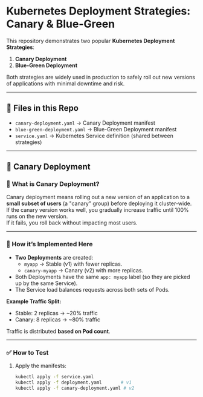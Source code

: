 # Kubernetes Deployment Strategies: Canary & Blue-Green

This repository demonstrates two popular **Kubernetes Deployment Strategies**:

1. **Canary Deployment**  
2. **Blue-Green Deployment**

Both strategies are widely used in production to safely roll out new versions of applications with minimal downtime and risk.

---

## 📂 Files in this Repo

- `canary-deployment.yaml` → Canary Deployment manifest  
- `blue-green-deployment.yaml` → Blue-Green Deployment manifest  
- `service.yaml` → Kubernetes Service definition (shared between strategies)  

---

## 🚀 Canary Deployment

### 🔎 What is Canary Deployment?
Canary deployment means rolling out a new version of an application to a **small subset of users** (a "canary" group) before deploying it cluster-wide.  
If the canary version works well, you gradually increase traffic until 100% runs on the new version.  
If it fails, you roll back without impacting most users.

---

### 📝 How it’s Implemented Here
- **Two Deployments** are created:
  - `myapp` → Stable (v1) with fewer replicas.  
  - `canary-myapp` → Canary (v2) with more replicas.  
- Both Deployments have the same `app: myapp` label (so they are picked up by the same Service).  
- The Service load balances requests across both sets of Pods.  

**Example Traffic Split:**  
- Stable: 2 replicas → ~20% traffic  
- Canary: 8 replicas → ~80% traffic  

Traffic is distributed **based on Pod count**.

---

### ✅ How to Test
1. Apply the manifests:
   ```bash
   kubectl apply -f service.yaml
   kubectl apply -f deployment.yaml       # v1
   kubectl apply -f canary-deployment.yaml # v2

